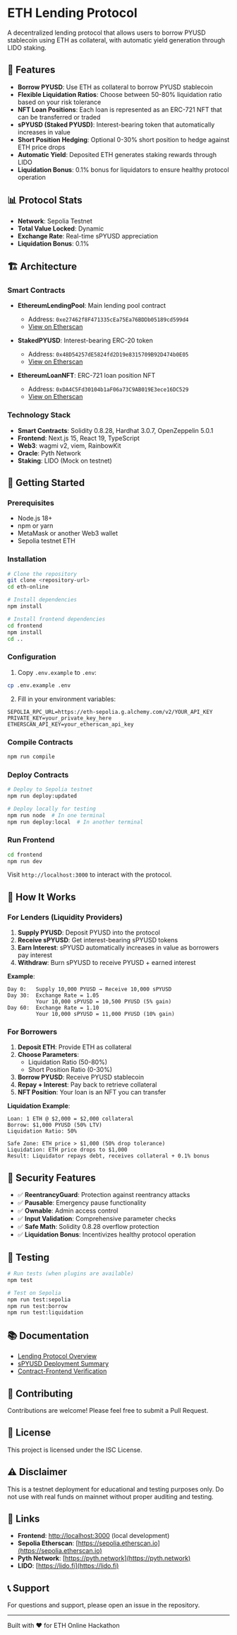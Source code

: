 # ETH Lending Protocol

A decentralized lending protocol that allows users to borrow PYUSD stablecoin using ETH as collateral, with automatic yield generation through LIDO staking.

## 🌟 Features

- **Borrow PYUSD**: Use ETH as collateral to borrow PYUSD stablecoin
- **Flexible Liquidation Ratios**: Choose between 50-80% liquidation ratio based on your risk tolerance
- **NFT Loan Positions**: Each loan is represented as an ERC-721 NFT that can be transferred or traded
- **sPYUSD (Staked PYUSD)**: Interest-bearing token that automatically increases in value
- **Short Position Hedging**: Optional 0-30% short position to hedge against ETH price drops
- **Automatic Yield**: Deposited ETH generates staking rewards through LIDO
- **Liquidation Bonus**: 0.1% bonus for liquidators to ensure healthy protocol operation

## 📊 Protocol Stats

- **Network**: Sepolia Testnet
- **Total Value Locked**: Dynamic
- **Exchange Rate**: Real-time sPYUSD appreciation
- **Liquidation Bonus**: 0.1%

## 🏗️ Architecture

### Smart Contracts

- **EthereumLendingPool**: Main lending pool contract
  - Address: `0xe27462f8F471335cEa75Ea76BDDb05189cd599d4`
  - [View on Etherscan](https://sepolia.etherscan.io/address/0xe27462f8F471335cEa75Ea76BDDb05189cd599d4)

- **StakedPYUSD**: Interest-bearing ERC-20 token
  - Address: `0x48D54257dE5824fd2D19e8315709B92D474b0E05`
  - [View on Etherscan](https://sepolia.etherscan.io/address/0x48D54257dE5824fd2D19e8315709B92D474b0E05)

- **EthereumLoanNFT**: ERC-721 loan position NFT
  - Address: `0xDA4C5Fd30104b1aF06a73C9AB019E3ece16DC529`
  - [View on Etherscan](https://sepolia.etherscan.io/address/0xDA4C5Fd30104b1aF06a73C9AB019E3ece16DC529)

### Technology Stack

- **Smart Contracts**: Solidity 0.8.28, Hardhat 3.0.7, OpenZeppelin 5.0.1
- **Frontend**: Next.js 15, React 19, TypeScript
- **Web3**: wagmi v2, viem, RainbowKit
- **Oracle**: Pyth Network
- **Staking**: LIDO (Mock on testnet)

## 🚀 Getting Started

### Prerequisites

- Node.js 18+
- npm or yarn
- MetaMask or another Web3 wallet
- Sepolia testnet ETH

### Installation

```bash
# Clone the repository
git clone <repository-url>
cd eth-online

# Install dependencies
npm install

# Install frontend dependencies
cd frontend
npm install
cd ..
```

### Configuration

1. Copy `.env.example` to `.env`:
```bash
cp .env.example .env
```

2. Fill in your environment variables:
```env
SEPOLIA_RPC_URL=https://eth-sepolia.g.alchemy.com/v2/YOUR_API_KEY
PRIVATE_KEY=your_private_key_here
ETHERSCAN_API_KEY=your_etherscan_api_key
```

### Compile Contracts

```bash
npm run compile
```

### Deploy Contracts

```bash
# Deploy to Sepolia testnet
npm run deploy:updated

# Deploy locally for testing
npm run node  # In one terminal
npm run deploy:local  # In another terminal
```

### Run Frontend

```bash
cd frontend
npm run dev
```

Visit `http://localhost:3000` to interact with the protocol.

## 📖 How It Works

### For Lenders (Liquidity Providers)

1. **Supply PYUSD**: Deposit PYUSD into the protocol
2. **Receive sPYUSD**: Get interest-bearing sPYUSD tokens
3. **Earn Interest**: sPYUSD automatically increases in value as borrowers pay interest
4. **Withdraw**: Burn sPYUSD to receive PYUSD + earned interest

**Example**:
```
Day 0:   Supply 10,000 PYUSD → Receive 10,000 sPYUSD
Day 30:  Exchange Rate = 1.05
         Your 10,000 sPYUSD = 10,500 PYUSD (5% gain)
Day 60:  Exchange Rate = 1.10
         Your 10,000 sPYUSD = 11,000 PYUSD (10% gain)
```

### For Borrowers

1. **Deposit ETH**: Provide ETH as collateral
2. **Choose Parameters**:
   - Liquidation Ratio (50-80%)
   - Short Position Ratio (0-30%)
3. **Borrow PYUSD**: Receive PYUSD stablecoin
4. **Repay + Interest**: Pay back to retrieve collateral
5. **NFT Position**: Your loan is an NFT you can transfer

**Liquidation Example**:
```
Loan: 1 ETH @ $2,000 = $2,000 collateral
Borrow: $1,000 PYUSD (50% LTV)
Liquidation Ratio: 50%

Safe Zone: ETH price > $1,000 (50% drop tolerance)
Liquidation: ETH price drops to $1,000
Result: Liquidator repays debt, receives collateral + 0.1% bonus
```

## 🔐 Security Features

- ✅ **ReentrancyGuard**: Protection against reentrancy attacks
- ✅ **Pausable**: Emergency pause functionality
- ✅ **Ownable**: Admin access control
- ✅ **Input Validation**: Comprehensive parameter checks
- ✅ **Safe Math**: Solidity 0.8.28 overflow protection
- ✅ **Liquidation Bonus**: Incentivizes healthy protocol operation

## 🧪 Testing

```bash
# Run tests (when plugins are available)
npm test

# Test on Sepolia
npm run test:sepolia
npm run test:borrow
npm run test:liquidation
```

## 📚 Documentation

- [Lending Protocol Overview](./lending-protocol-overview.md)
- [sPYUSD Deployment Summary](./claudedocs/spyusd-deployment-summary.md)
- [Contract-Frontend Verification](./claudedocs/contract-frontend-verification.md)

## 🤝 Contributing

Contributions are welcome! Please feel free to submit a Pull Request.

## 📄 License

This project is licensed under the ISC License.

## ⚠️ Disclaimer

This is a testnet deployment for educational and testing purposes only. Do not use with real funds on mainnet without proper auditing and testing.

## 🔗 Links

- **Frontend**: [http://localhost:3000](http://localhost:3000) (local development)
- **Sepolia Etherscan**: [https://sepolia.etherscan.io](https://sepolia.etherscan.io)
- **Pyth Network**: [https://pyth.network](https://pyth.network)
- **LIDO**: [https://lido.fi](https://lido.fi)

## 📞 Support

For questions and support, please open an issue in the repository.

---

Built with ❤️ for ETH Online Hackathon
